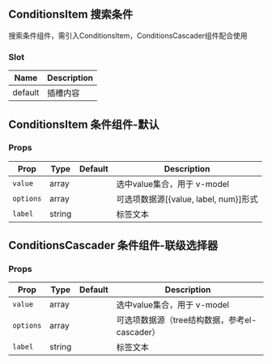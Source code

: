 ## ConditionsItem 搜索条件

搜索条件组件，需引入ConditionsItem，ConditionsCascader组件配合使用

### Slot

| Name | Description |
|---|---|
| default | 插槽内容 |


## ConditionsItem 条件组件-默认

### Props

| Prop | Type | Default | Description |
|---|---|---|---|
| `value` | array | | 选中value集合，用于 v-model |
| `options` | array | | 可选项数据源[{value, label, num}]形式 |
| `label` | string | | 标签文本 |

## ConditionsCascader 条件组件-联级选择器

### Props

| Prop | Type | Default | Description |
|---|---|---|---|
| `value` | array | | 选中value集合，用于 v-model |
| `options` | array | | 可选项数据源（tree结构数据，参考el-cascader） |
| `label` | string | | 标签文本 |